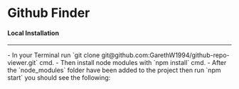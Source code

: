 # Github Finder 

 #### Local Installation
 <hr/>
  - In your Terminal run `git clone git@github.com:GarethW1994/github-repo-viewer.git` cmd.
  - Then install node modules with `npm install` cmd.
  - After the `node_modules` folder have been added to the project then run `npm start` you should see the following: